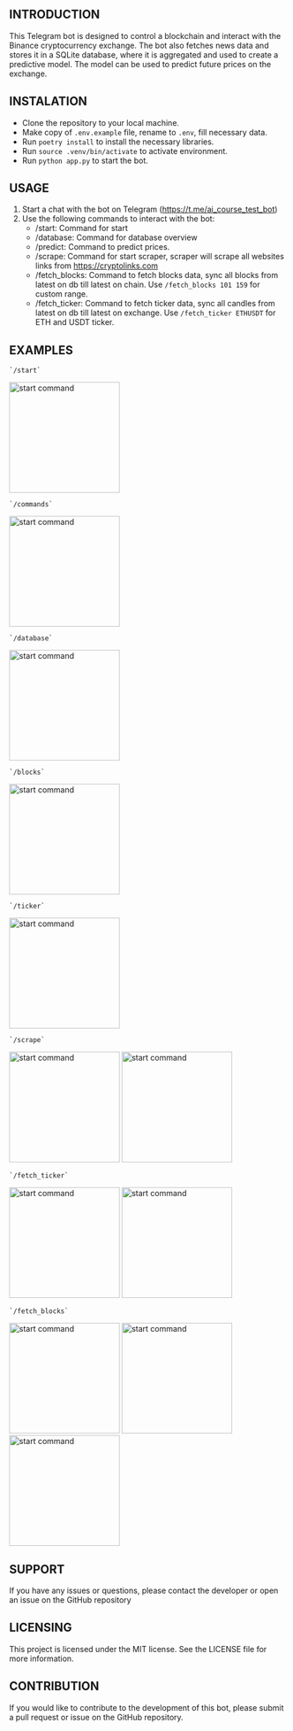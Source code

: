 ## INTRODUCTION
This Telegram bot is designed to control a blockchain and interact with the Binance cryptocurrency exchange. The bot also fetches news data and stores it in a SQLite database, where it is aggregated and used to create a predictive model. The model can be used to predict future prices on the exchange.

## INSTALATION
- Clone the repository to your local machine.
- Make copy of `.env.example` file, rename to `.env`, fill necessary data.
- Run `poetry install` to install the necessary libraries.
- Run `source .venv/bin/activate` to activate environment.
- Run `python app.py` to start the bot.

## USAGE

1. Start a chat with the bot on Telegram (https://t.me/ai_course_test_bot)
2. Use the following commands to interact with the bot:
    - /start: Command for start
    - /database: Command for database overview
    - /predict: Command to predict prices.
    - /scrape: Command for start scraper, scraper will scrape all websites links from https://cryptolinks.com
    - /fetch_blocks: Command to fetch blocks data, sync all blocks from latest on db till latest on chain. 
            Use `/fetch_blocks 101 159` for custom range.
    - /fetch_ticker: Command to fetch ticker data, sync all candles from latest on db till latest on exchange. 
            Use `/fetch_ticker ETHUSDT` for ETH and USDT ticker.

## EXAMPLES
    `/start`
<img src="media/start.png" alt="start command" width="200"/>

    `/commands`
<img src="media/commands.png" alt="start command" width="200"/>

    `/database`
<img src="media/database.png" alt="start command" width="200"/>

    `/blocks`
<img src="media/blocks.png" alt="start command" width="200"/>

    `/ticker`
<img src="media/ticker.png" alt="start command" width="200"/>

    `/scrape`
<img src="media/scrape_command.png" alt="start command" width="200"/>
<img src="media/scrape_job_done.png" alt="start command" width="200"/>

    `/fetch_ticker`
<img src="media/fetch_ticker_command.png" alt="start command" width="200"/>
<img src="media/fetch_ticker_job_done.png" alt="start command" width="200"/>

    `/fetch_blocks`
<img src="media/fetch_blocks_command.png" alt="start command" width="200"/>
<img src="media/fetching_blocks.png" alt="start command" width="200"/>
<img src="media/fetch_blocks_job_done.png" alt="start command" width="200"/>



## SUPPORT

If you have any issues or questions, please contact the developer or open an issue on the GitHub repository

## LICENSING

This project is licensed under the MIT license. See the LICENSE file for more information.

## CONTRIBUTION

If you would like to contribute to the development of this bot, please submit a pull request or issue on the GitHub repository.